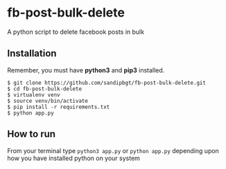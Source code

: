 # fb-post-bulk-delete
A python script to delete facebook posts in bulk

## Installation
Remember, you must have **python3** and **pip3** installed.
```
$ git clone https://github.com/sandipbgt/fb-post-bulk-delete.git
$ cd fb-post-bulk-delete
$ virtualenv venv
$ source venv/bin/activate
$ pip install -r requirements.txt
$ python app.py
```

## How to run
From your terminal type `python3 app.py` or `python app.py` depending upon how you have installed python on your system